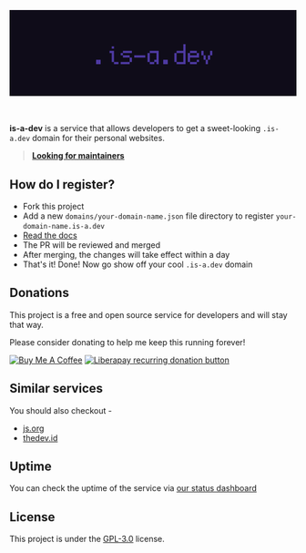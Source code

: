 ![is-a-dev banner](./media/banner.png)

<br />

**is-a-dev** is a service that allows developers to get a sweet-looking `.is-a.dev` domain for their personal websites.

> **[Looking for maintainers](https://github.com/is-a-dev/register/discussions/667)**


## How do I register?
* Fork this project
* Add a new `domains/your-domain-name.json` file directory to register `your-domain-name.is-a.dev`
* [Read the docs](./docs)
* The PR will be reviewed and merged
* After merging, the changes will take effect within a day
* That's it! Done! Now go show off your cool `.is-a.dev` domain



## Donations
This project is a free and open source service for developers and will stay that way.

Please consider donating to help me keep this running forever!

<a href="https://www.buymeacoffee.com/phenax" target="_blank"><img src="https://cdn.buymeacoffee.com/buttons/default-orange.png" alt="Buy Me A Coffee" height="28" width="119"></a>
<a href="https://liberapay.com/phenax" target="_blank"><img src="https://img.shields.io/badge/liberapay-donate-yellow.svg?style=for-the-badge" alt="Liberapay recurring donation button" /></a>



## Similar services
You should also checkout -
* [js.org](https://github.com/js-org/js.org/tree/master)
* [thedev.id](https://github.com/fransallen/thedev.id)



## Uptime
You can check the uptime of the service via [our status dashboard](https://stats.uptimerobot.com/zY4XKIRVzw)




## License
This project is under the [GPL-3.0](./LICENSE) license.

